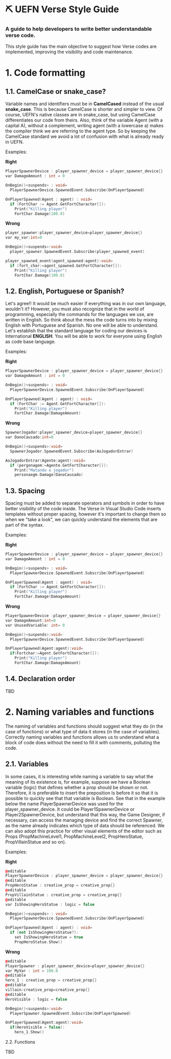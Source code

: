 # ⛏ UEFN Verse Style Guide
### A guide to help developers to write better understandable verse code.

This style guide has the main objective to suggest how Verse codes are implemented, improving the visibility and code maintenance.

# 1. Code formatting
## 1.1. CamelCase or snake_case?
Variable names and identifiers must be in **CamelCased** instead of the usual **snake_case**.
This is because CamelCase is shorter and simpler to view. Of course, UEFN's native classes are in snake_case, but using CamelCase differentiates our code from theirs.
Also, think of the variable Agent (with a capital A), without a complement, writing agent (with a lowercase a) makes the compiler think we are referring to the agent type. 
So by keeping the CamelCase standard we avoid a lot of confusion with what is already ready in UEFN.


Examples:

**Right**
```c++
PlayerSpawnerDevice : player_spawner_device = player_spawner_device{}
var DamageAmount : int = 0

OnBegin()<suspends> : void=
  PlayerSpawnerDevice.SpawnedEvent.Subscribe(OnPlayerSpawned)

OnPlayerSpawned(Agent : agent) : void=
  if (FortChar := Agent.GetFortCharacter[]):
    Print("Killing player")
    FortChar.Damage(100.0) 
```
**Wrong**
```c++
player_spawner:player_spawner_device=player_spawner_device{}
var my_var:int=0

OnBegin()<suspends>:void=
  player_spawner.SpawnedEvent.Subscribe(player_spawned_event)

player_spawned_event(agent_spawned:agent):void=
  if (fort_char:=agent_spawned.GetFortCharacter[]):
    Print("Killing player")
    FortChar.Damage(100.0)
```

## 1.2. English, Portuguese or Spanish?
Let's agree!! It would be much easier if everything was in our own language, wouldn't it?
However, you must also recognize that in the world of programming, especially the commands for the languages we use, are written in English.
So think about the mess the code turns into by mixing English with Portuguese and Spanish. No one will be able to understand.
Let's establish that the standard language for coding our devices is International **ENGLISH**.
You will be able to work for everyone using English as code base language.

Examples:

**Right**
```c++
PlayerSpawnerDevice : player_spawner_device = player_spawner_device{}
var DamageAmount : int = 0

OnBegin()<suspends> : void=
  PlayerSpawnerDevice.SpawnedEvent.Subscribe(OnPlayerSpawned)

OnPlayerSpawned(Agent : agent) : void=
  if (FortChar := Agent.GetFortCharacter[]):
    Print("Killing player")
    FortChar.Damage(DamageAmount)
```

**Wrong**
```c++
SpawnerJogador:player_spawner_device=player_spawner_device{}
var DanoCausado:int=0

OnBegin()<suspends>:void=
  SpawnerJogador.SpawnedEvent.Subscribe(AoJogadorEntrar)

AoJogadorEntrar(Agente:agent):void=
  if (pergonagem:=Agente.GetFortCharacter[]):
    Print("Matando o jogador")
    personaegm.Damage(DanoCausado)
```

## 1.3. Spacing
Spacing must be added to separate operators and symbols in order to have better visibility of the code inside. The Verse in Visual Studio Code inserts templates without proper spacing, however it's important to change them so when we "take a look", we can quickly understand the elements that are part of the syntax.

Examples:

**Right**
```c++
PlayerSpawnerDevice : player_spawner_device = player_spawner_device{}
var DamageAmount : int = 0

OnBegin()<suspends> : void=
  PlayerSpawnerDevice.SpawnedEvent.Subscribe(OnPlayerSpawned)

OnPlayerSpawned(Agent : agent) : void=
  if (FortChar := Agent.GetFortCharacter[]):
    Print("Killing player")
    FortChar.Damage(DamageAmount)
```

**Wrong**
```c++
PlayerSpawnerDevice :player_spawner_device = player_spawner_device{}
var DamageAmount:int=0
var UnusedVariable: int= 0

OnBegin()<suspends>:void=
  PlayerSpawnerDevice.SpawnedEvent.Subscribe(OnPlayerSpawned)

OnPlayerSpawned(Agent:agent):void=
  if(Fortchar:=Agent.GetFortCharacter[]):
    Print("Killing player")
    FortChar.Damage(DamageAmount)
```

## 1.4. Declaration order
TBD

# 2. Naming variables and functions
The naming of variables and functions should suggest what they do (in the case of functions) or what type of data it stores (in the case of variables). Correctly naming variables and functions allows us to understand what a block of code does without the need to fill it with comments, polluting the code.

## 2.1. Variables
In some cases, it is interesting while naming a variable to say what the meaning of its existence is, for example, suppose we have a Boolean variable (logic) that defines whether a prop should be shown or not. Therefore, it is preferable to insert the preposition Is before it so that it is possible to quickly see that that variable is Boolean.
See that in the example below the name PlayerSpawnerDevice was used for the player_spawner_device. It could be Player1SpawnerDevice or Player2SpawnerDevice, but understand that this way, the Game Designer, if necessary, can access the managing device and find the correct Spawner, as the name already indicates which type of data should be referenced.
We can also adopt this practice for other visual elements of the editor such as Props (PropMachineLevel1, PropMachineLevel2, PropHeroStatue, PropVillainStatue and so on).

Examples:

**Right**
```c++
@editable
PlayerSpawnerDevice : player_spawner_device = player_spawner_device{}
@editable
PropHeroStatue : creative_prop = creative_prop{}
@editable
PropVillainStatue : creative_prop = creative_prop{}
@editable
var IsShowingHeroStatue : logic = false

OnBegin()<suspends> : void=
  PlayerSpawnerDevice.SpawnedEvent.Subscribe(OnPlayerSpawned)

OnPlayerSpawned(Agent : agent) : void=
  if (not IsShowingHeroStatue?):
    set IsShowingHeroStatue = true
    PropHeroStatue.Show()
```

**Wrong**
```c++
@editable
PlayerSpawner : player_spawner_device=player_spawner_device{}
var MyVar : int = 100.0
@editable
hero_1 : creative_prop = creative_prop{}
@editable
villain:creative_prop=creative_prop{}
@editable
HeroVisible : logic = false

OnBegin()<suspends>:void=
  PlayerSpawner.SpawnedEvent.Subscribe(OnPlayerSpawned)

OnPlayerSpawned(Agent:agent):void=
  if(HeroVisible = false):
    hero_1.Show()
```

2.2. Functions

TBD
